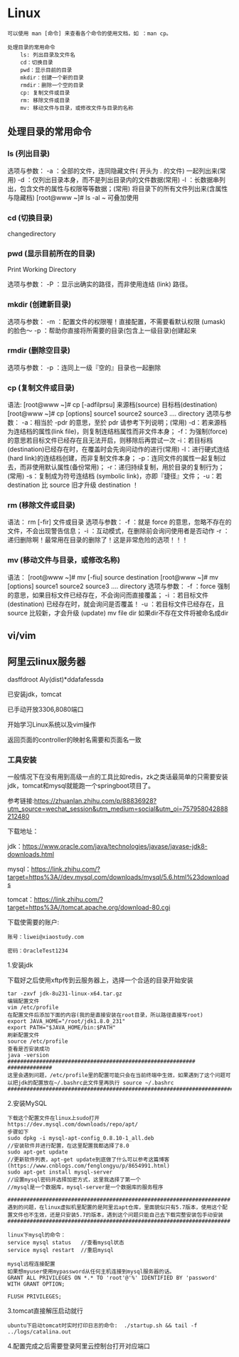# Linux

```
可以使用 man [命令] 来查看各个命令的使用文档，如 ：man cp。

处理目录的常用命令
    ls: 列出目录及文件名
    cd：切换目录
    pwd：显示目前的目录
    mkdir：创建一个新的目录
    rmdir：删除一个空的目录
    cp: 复制文件或目录
    rm: 移除文件或目录
    mv: 移动文件与目录，或修改文件与目录的名称
```

## 处理目录的常用命令

### ls (列出目录)

选项与参数：
        -a ：全部的文件，连同隐藏文件( 开头为 . 的文件) 一起列出来(常用)
        -d ：仅列出目录本身，而不是列出目录内的文件数据(常用)
        -l ：长数据串列出，包含文件的属性与权限等等数据；(常用)
        将目录下的所有文件列出来(含属性与隐藏档)
        [root@www ~]# ls -al ~      可叠加使用

### cd (切换目录)  

 changedirectory



### pwd (显示目前所在的目录)   

Print Working Directory

选项与参数：
    -P ：显示出确实的路径，而非使用连结 (link) 路径。 



### mkdir (创建新目录)

选项与参数：
    -m ：配置文件的权限喔！直接配置，不需要看默认权限 (umask) 的脸色～
    -p ：帮助你直接将所需要的目录(包含上一级目录)创建起来



###  rmdir (删除空目录)

选项与参数：
    -p ：连同上一级『空的』目录也一起删除 
    

### cp (复制文件或目录)

语法:
    [root@www ~]# cp [-adfilprsu] 来源档(source) 目标档(destination)
    [root@www ~]# cp [options] source1 source2 source3 .... directory
选项与参数：
    -a：相当於 -pdr 的意思，至於 pdr 请参考下列说明；(常用)
    -d：若来源档为连结档的属性(link file)，则复制连结档属性而非文件本身；
     -f：为强制(force)的意思若目标文件已经存在且无法开启，则移除后再尝试一次
     -i：若目标档(destination)已经存在时，在覆盖时会先询问动作的进行(常用)
     -l：进行硬式连结(hard link)的连结档创建，而非复制文件本身；
    -p：连同文件的属性一起复制过去，而非使用默认属性(备份常用)；
     -r：递归持续复制，用於目录的复制行为；(常用)
    -s：复制成为符号连结档 (symbolic link)，亦即『捷径』文件；
    -u：若 destination 比 source 旧才升级 destination ！



### rm (移除文件或目录)

语法：
    rm [-fir] 文件或目录
选项与参数：
    -f ：就是 force 的意思，忽略不存在的文件，不会出现警告信息；
    -i ：互动模式，在删除前会询问使用者是否动作
    -r ：递归删除啊！最常用在目录的删除了！这是非常危险的选项！！！   



### mv (移动文件与目录，或修改名称)

语法：
    [root@www ~]# mv [-fiu] source destination
    [root@www ~]# mv [options] source1 source2 source3 .... directory
选项与参数：
    -f ：force 强制的意思，如果目标文件已经存在，不会询问而直接覆盖；
    -i ：若目标文件 (destination) 已经存在时，就会询问是否覆盖！
    -u ：若目标文件已经存在，且 source 比较新，才会升级 (update)
	mv file dir 如果dir不存在文件将被命名成dir

## vi/vim



## 阿里云linux服务器

dasffdroot Aly(dist)*ddafafessda

已安装jdk，tomcat

已手动开放3306,8080端口

开始学习Linux系统以及vim操作





返回页面的controller的映射名需要和页面名一致



### 工具安装

一般情况下在没有用到高级一点的工具比如redis，zk之类话最简单的只需要安装jdk，tomcat和mysql就能跑一个springboot项目了。

参考链接:https://zhuanlan.zhihu.com/p/88836928?utm_source=wechat_session&utm_medium=social&utm_oi=757958042888212480

下载地址：

jdk：https://www.oracle.com/java/technologies/javase/javase-jdk8-downloads.html

mysql：https://link.zhihu.com/?target=https%3A//dev.mysql.com/downloads/mysql/5.6.html%23downloads

tomcat：https://link.zhihu.com/?target=https%3A//tomcat.apache.org/download-80.cgi

下载使需要的账户:

```
账号：liwei@xiaostudy.com

密码：OracleTest1234
```

1.安装jdk

下载好之后使用xftp传到云服务器上，选择一个合适的目录开始安装

```
tar -zxvf jdk-8u231-linux-x64.tar.gz
编辑配置文件
vim /etc/profile 
在配置文件后添加下面的内容(我的是直接安装在root目录，所以路径直接写root)
export JAVA_HOME="/root/jdk1.8.0_231"
export PATH="$JAVA_HOME/bin:$PATH"
刷新配置文件
source /etc/profile
查看是否安装成功
java -version
########################################################### ##############
这里会遇到问题，/etc/profile里的配置可能只会在当前终端中生效，如果遇到了这个问题可以把jdk的配置放在~/.bashrc此文件里再执行 source ~/.bashrc
#########################################################################
```



2.安装MySQL

```
下载这个配置文件在linux上sudo打开  https://dev.mysql.com/downloads/repo/apt/
步骤如下
sudo dpkg -i mysql-apt-config_0.8.10-1_all.deb
//安装软件并进行配置，在这里配置我都选择了8.0
sudo apt-get update
//更新软件列表，apt-get update到底做了什么可以参考这篇博客(https://www.cnblogs.com/fenglongyu/p/8654991.html)
sudo apt-get install mysql-server
//设置mysql密码并选择加密方式，这里我选择了第一个
//mysql是一个数据库，mysql-server是一个数据库的服务程序

######################################################################
遇到的问题，在linux虚拟机里配置的是阿里云apt仓库，里面貌似只有5.7版本，使用这个配置文件也不生效，还是只安装5.7的版本，遇到这个问题只能自己去下载完整安装包手动安装
######################################################################

linux下mysql的命令：
service mysql status   //查看mysql状态
service mysql restart  //重启mysql

mysql远程连接配置
如果想myuser使用mypassword从任何主机连接到mysql服务器的话。
GRANT ALL PRIVILEGES ON *.* TO 'root'@'%' IDENTIFIED BY 'password' WITH GRANT OPTION;

FLUSH PRIVILEGES;
```



3.tomcat直接解压启动就行

```
ubuntu下启动tomcat时实时打印日志的命令:  ./startup.sh && tail -f ../logs/catalina.out
```

4.配置完成之后需要登录阿里云控制台打开对应端口